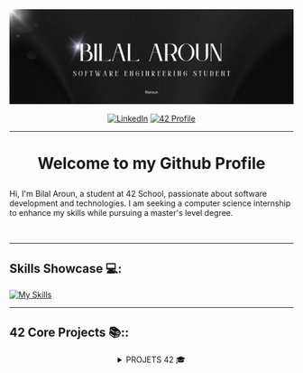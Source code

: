 <div align="center">

  <img src="https://github.com/Biaroun/Biaroun/blob/main/assets/banner/banner.png" alt="banner">


[![LinkedIn](https://badgen.net/badge/LinkedIn/Bilal%20Aroun/0A66C2?icon=https://simpleicons.org/icons/linkedin.svg&cache=86400)](https://www.linkedin.com/in/bilal-aroun-757088257/)
[![42 Profile](https://badgen.net/badge/42/Biaroun/black?icon=https://meta.intra.42.fr/images/42_logo.svg&cache=86400)](https://profile.intra.42.fr/users/biaroun)
</div>

---

# <p align="center">Welcome to my Github Profile</p>

Hi, I'm Bilal Aroun, a student at 42 School, passionate about software development and technologies. I am seeking a computer science internship to enhance my skills while pursuing a master's level degree.

<br/>

---

## Skills Showcase 💻:


[![My Skills](https://skillicons.dev/icons?i=c,cpp,python,django,js,react,nodejs,html,css,docker,git,github,vscode)](https://skillicons.dev)

---

## 42 Core Projects 📚::

<div align="center">
<details>
<summary>PROJETS 42 🎓</summary>
 <details>
  <summary>Circle 1</summary> 
  
|Subject|Score|
|:-----:|:----:|
|[**Libft**](https://github.com/Biaroun/libft)|`108/100`|
|[**ft_printf**](https://github.com/Biaroun/printf_42)|`100/100`|
|[**get_next_line**](https://github.com/Biaroun/Get_next_line_42)|`125/100`|
|**Born2beroot**|`125/100`|
  
 </details>

 <details>
  <summary>Circle 2</summary> 

|Subject|Score|
|:-----:|:----:|
|[**So_long**](https://github.com/Biaroun/so_long)|`100/100`|
|[**Push_swap**](https://github.com/Biaroun/push_swap_42)|`84/100`|
|[**Minitalk**](https://github.com/Biaroun/Minitalk_42)|`115/100`|
|**Exam 02**|`100/100`|
  
 </details>
 
 <details>
  <summary>Circle 3</summary> 
  
|Subject|Score|
|:-----:|:----:|
|[**Philosophers**](https://github.com/Biaroun/Philosophers_42)|`100/100`|
|[**Minishell**](https://github.com/Biaroun/minishell_42)|`100/100`|
|**Exam 03**|`100/100`|
  
 </details>

 <details>
  <summary>Circle 4</summary> 
   <details>
    <summary>CPP</summary> 

|Subject|Score|
|:-----:|:----:|
|[**CPP MODULE 00**](https://github.com/Biaroun/cpp_42/tree/main/module_00)|`80/100`|
|[**CPP MODULE 01**](https://github.com/Biaroun/cpp_42/tree/main/module_01)|`90/100`|
|[**CPP MODULE 02**](https://github.com/Biaroun/cpp_42/tree/main/module_02)|`80/100`|
|[**CPP MODULE 03**](https://github.com/Biaroun/cpp_42/tree/main/module_03)|`80/100`|
|[**CPP MODULE 04**](https://github.com/Biaroun/cpp_42/tree/main/module_04)|`100/100`|

   </details>

|Subject|Score|
|:-----:|:----:|
|[**CUB3D**](https://github.com/Biaroun/Cub3D_42)|`105/100`|
|**NetPractice**|`100/100`|
|**Exam 04**|`100/100`|
  
 </details>

 <details>
  <summary>Circle 5</summary> 
   <details>
    <summary>CPP</summary> 

|Subject|Score|
|:-----:|:----:|
|[**CPP MODULE 05**](https://github.com/Biaroun/cpp_42/tree/main/module_05)|`100/100`|
|[**CPP MODULE 06**](https://github.com/Biaroun/cpp_42/tree/main/module_06)|`100/100`|
|[**CPP MODULE 07**](https://github.com/Biaroun/cpp_42/tree/main/module_07)|`100/100`|
|[**CPP MODULE 08**](https://github.com/Biaroun/cpp_42/tree/main/module_08)|`100/100`|
|[**CPP MODULE 09**](https://github.com/Biaroun/cpp_42/tree/main/module_09)|`100/100`|

   </details>

|Subject|Score|
|:-----:|:----:|
|[**ft_IRC**](https://github.com/Biaroun/Irc_42)|`115/100`|
|[**Inception**](https://github.com/Biaroun/Inception_42)|`100/100`|
|**Exam 05**|`100/100`|
  
 </details>
 

 <details>
  <summary>Circle 6</summary> 
  
|Subject|Score|
|:-----:|:----:|
|[**ft_Transcendence**](https://github.com/Biaroun/Transcendence)|`125/100`|
|**Exam 06**|`100/100`|
  
 </details>


</details>

</div>

# <p> </p>





